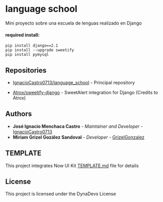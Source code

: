 # language school
Mini proyecto sobre una escuela de lenguas realizado en Django

#### required install:

```
pip install django==2.1
pip install --upgrade sweetify
pip install pymysql
```

## Repositories

* [IgnacioCastro0713/language_school](https://github.com/IgnacioCastro0713/language_school) - Principal repository

* [Atrox/sweetify-django](https://github.com/Atrox/sweetify-django) - SweetAlert integration for Django (Credits to Atrox)

## Authors

* **José Ignacio Menchaca Castro** - *Maintainer and Developer* - [IgnacioCastro0713](https://github.com/IgnacioCastro0713)
* **Miriam Grizel Gozález Sandoval** - *Developer* - [GrizelGonzalez](https://github.com/GrizelGonzalez)

## TEMPLATE

This project integrates Now UI Kit [TEMPLATE.md](TEMPLATE.md) file for details
## License

This project is licensed under the DynaDevs License
